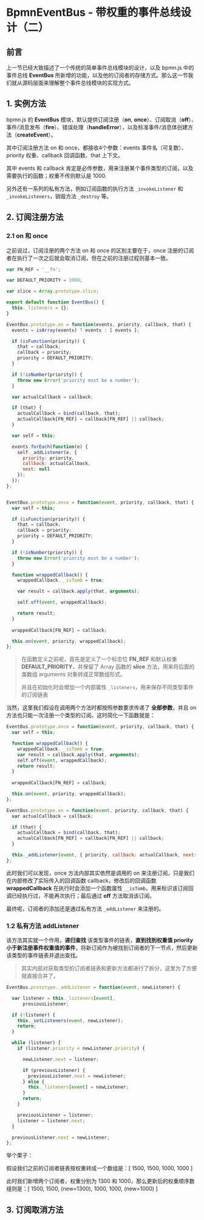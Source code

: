 # BpmnEventBus - 带权重的事件总线设计（二）

## 前言

上一节已经大致描述了一个传统的简单事件总线模块的设计，以及 bpmn.js 中的事件总线 **EventBus** 所新增的功能，以及他的订阅者的存储方式。那么这一节我们就从源码层面来理解整个事件总线模块的实现方式。

## 1. 实例方法

bpmn.js 的 **EventBus** 模块，默认提供订阅注册（**on**, **once**）、订阅取消（**off**）、事件/消息发布（**fire**）、错误处理（**handleError**），以及标准事件/消息体创建方法（**createEvent**）。

其中订阅注册方法 on 和 once，都接收4个参数：events 事件名（可复数）、priority 权重、callback 回调函数、that 上下文。

其中 events 和 callback 肯定是必传参数，用来注册某个事件类型的订阅，以及需要执行的函数；权重不传则默认是 1000.

另外还有一系列的私有方法，例如订阅函数的执行方法 `_invokeListener` 和 `_invokeListeners`，销毁方法 `_destroy` 等。

## 2. 订阅注册方法

### 2.1 on 和 once

之前说过，订阅注册的两个方法 on 和 once 的区别主要在于，once 注册的订阅者在执行了一次之后就会取消订阅，但在之前的注册过程则基本一致。

```javascript
var FN_REF = '__fn';

var DEFAULT_PRIORITY = 1000;

var slice = Array.prototype.slice;

export default function EventBus() {
  this._listeners = {};
}

EventBus.prototype.on = function(events, priority, callback, that) {
  events = isArray(events) ? events : [ events ];

  if (isFunction(priority)) {
    that = callback;
    callback = priority;
    priority = DEFAULT_PRIORITY;
  }

  if (!isNumber(priority)) {
    throw new Error('priority must be a number');
  }

  var actualCallback = callback;

  if (that) {
    actualCallback = bind(callback, that);
    actualCallback[FN_REF] = callback[FN_REF] || callback;
  }

  var self = this;

  events.forEach(function(e) {
    self._addListener(e, {
      priority: priority,
      callback: actualCallback,
      next: null
    });
  });
};


EventBus.prototype.once = function(event, priority, callback, that) {
  var self = this;

  if (isFunction(priority)) {
    that = callback;
    callback = priority;
    priority = DEFAULT_PRIORITY;
  }

  if (!isNumber(priority)) {
    throw new Error('priority must be a number');
  }

  function wrappedCallback() {
    wrappedCallback.__isTomb = true;

    var result = callback.apply(that, arguments);

    self.off(event, wrappedCallback);

    return result;
  }
  
  wrappedCallback[FN_REF] = callback;

  this.on(event, priority, wrappedCallback);
};
```

> 在函数定义之前呢，首先是定义了一个标志位 **FN_REF** 和默认权重 **DEFAULT_PRIORITY**，并保留了 Array 函数的 **slice** 方法，用来将后面的类数组 arguments 对象转成正常数组形式。
>
> 并且在初始化时会增加一个内部属性 `_listeners`，用来保存不同类型事件的订阅链表

当然，这里我们假设在调用两个方法时都按照参数要求传递了 **全部参数**，并且 on 方法也只能一次注册一个类型的订阅。这时简化一下函数就是：

```javascript
EventBus.prototype.once = function(event, priority, callback, that) {
  var self = this;

  function wrappedCallback() {
    wrappedCallback.__isTomb = true;
    var result = callback.apply(that, arguments);
    self.off(event, wrappedCallback);
    return result;
  }
  
  wrappedCallback[FN_REF] = callback;

  this.on(event, priority, wrappedCallback);
};

EventBus.prototype.on = function(event, priority, callback, that) {
  var actualCallback = callback;

  if (that) {
    actualCallback = bind(callback, that);
    actualCallback[FN_REF] = callback[FN_REF] || callback;
  }

  this._addListener(event, { priority, callback: actualCallback, next: null });
};
```

此时我们可以发现，once 方法内部其实依然是调用的 on 来注册订阅，只是我们在内部修改了实际传入的回调函数 callback，修改后的回调函数 **wrappedCallback** 在执行时会添加一个函数属性 `__isTomb`，用来标识该订阅回调已经执行过，不能再次执行；最后通过 **off** 方法取消该订阅。

最终呢，订阅者的添加还是通过私有方法 `_addListener` 来注册的。

### 1.2 私有方法 addListener

该方法其实就一个作用，**递归查找** 该类型事件的链表，**直到找到权重值 priority 小于新注册事件权重值的事件**，将新订阅作为被找到订阅者的下一节点，然后更新该类型的事件链表并退出查找。

> 其实内部对获取类型的订阅者链表和更新方法都进行了拆分，这里为了方便就直接合并了。

```javascript
EventBus.prototype._addListener = function(event, newListener) {

  var listener = this._listeners[event],
      previousListener;

  if (!listener) {
    this._setListeners(event, newListener);
    return;
  }

  while (listener) {
    if (listener.priority < newListener.priority) {

      newListener.next = listener;

      if (previousListener) {
        previousListener.next = newListener;
      } else {
        this._listeners[event] = newListener;
      }
      return;
    }

    previousListener = listener;
    listener = listener.next;
  }

  previousListener.next = newListener;
};
```

举个栗子：

假设我们之前的订阅者链表按权重转成一个数组是：[ 1500, 1500, 1000, 1000 ]

此时我们新增两个订阅者，权重分别为 1300 和 1000，那么更新后的权重顺序数组则是：[ 1500, 1500, (new=1300), 1000, 1000, (new=1000) ]

## 3. 订阅取消方法

